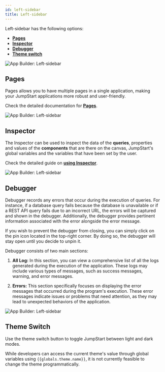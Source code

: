 ```yaml
---
id: left-sidebar
title: Left-sidebar
---
```


Left-sidebar has the following options:

- **[Pages](#pages)**
- **[Inspector](#inspector)**
- **[Debugger](#debugger)**
- **[Theme switch](#theme-switch)**

<div style={{textAlign: 'center'}}>

<img className="screenshot-full" src="/img/v2-beta/app-builder/leftsidebar/newui.png" alt="App Builder: Left-sidebar"/>

</div>

## Pages

Pages allows you to have multiple pages in a single application, making your JumpStart applications more robust and user-friendly.

Check the detailed documentation for **[Pages](/docs/tutorial/pages)**.

<div style={{textAlign: 'center'}}>

<img className="screenshot-full" src="/img/v2-beta/app-builder/leftsidebar/pages2.png" alt="App Builder: Left-sidebar"/>

</div>

## Inspector

The Inspector can be used to inspect the data of the **queries**, properties and values of the **components** that are there on the canvas, JumpStart's global variables and the variables that have been set by the user.

Check the detailed guide on **[using Inspector](/docs/how-to/use-inspector)**.

<div style={{textAlign: 'center'}}>

<img className="screenshot-full" src="/img/v2-beta/app-builder/leftsidebar/inspector2.png" alt="App Builder: Left-sidebar"/>

</div>

## Debugger

Debugger records any errors that occur during the execution of queries. For instance, if a database query fails because the database is unavailable or if a REST API query fails due to an incorrect URL, the errors will be captured and shown in the debugger. Additionally, the debugger provides pertinent information associated with the error alongside the error message.

If you wish to prevent the debugger from closing, you can simply click on the pin icon located in the top-right corner. By doing so, the debugger will stay open until you decide to unpin it.

Debugger consists of two main sections:

1. **All Log:** In this section, you can view a comprehensive list of all the logs generated during the execution of the application. These logs may include various types of messages, such as success messages, warning, and error messages.

2. **Errors:** This section specifically focuses on displaying the error messages that occurred during the program's execution. These error messages indicate issues or problems that need attention, as they may lead to unexpected behaviors of the application. 

<div style={{textAlign: 'center'}}>

<img className="screenshot-full" src="/img/v2-beta/app-builder/leftsidebar/newdebugger.gif" alt="App Builder: Left-sidebar"/>

</div>

## Theme Switch

Use the theme switch button to toggle JumpStart between light and dark modes.

While developers can access the current theme's value through global variables using `{{globals.theme.name}}`, it is not currently feasible to change the theme programmatically.